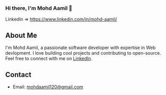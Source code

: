 ### Hi there, I'm Mohd Aamil 👋

LinkedIn => https://www.linkedin.com/in/mohd-aamil/


## About Me

I'm Mohd Aamil, a passionate software developer with expertise in Web devlopment. I love building cool projects and contributing to open-source. Feel free to connect with me on [LinkedIn](https://www.linkedin.com/in/mohd-aamil/).


## Contact

- Email: mohdaamil120@gmail.com


<!--
**mohdaamil120/mohdaamil120** is a ✨ _special_ ✨ repository because its `README.md` (this file) appears on your GitHub profile.

Here are some ideas to get you started:

- 🔭 I’m currently working on ...
- 🌱 I’m currently learning ...
- 👯 I’m looking to collaborate on ...
- 🤔 I’m looking for help with ...
- 💬 Ask me about ...
- 📫 How to reach me: ...
- 😄 Pronouns: ...
- ⚡ Fun fact: ...
-->
